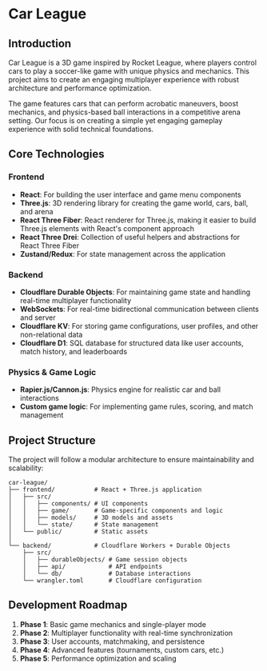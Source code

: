 # Car League

## Introduction

Car League is a 3D game inspired by Rocket League, where players control cars to play a soccer-like game with unique physics and mechanics. This project aims to create an engaging multiplayer experience with robust architecture and performance optimization.

The game features cars that can perform acrobatic maneuvers, boost mechanics, and physics-based ball interactions in a competitive arena setting. Our focus is on creating a simple yet engaging gameplay experience with solid technical foundations.

## Core Technologies

### Frontend
- **React**: For building the user interface and game menu components
- **Three.js**: 3D rendering library for creating the game world, cars, ball, and arena
- **React Three Fiber**: React renderer for Three.js, making it easier to build Three.js elements with React's component approach
- **React Three Drei**: Collection of useful helpers and abstractions for React Three Fiber
- **Zustand/Redux**: For state management across the application

### Backend
- **Cloudflare Durable Objects**: For maintaining game state and handling real-time multiplayer functionality
- **WebSockets**: For real-time bidirectional communication between clients and server
- **Cloudflare KV**: For storing game configurations, user profiles, and other non-relational data
- **Cloudflare D1**: SQL database for structured data like user accounts, match history, and leaderboards

### Physics & Game Logic
- **Rapier.js/Cannon.js**: Physics engine for realistic car and ball interactions
- **Custom game logic**: For implementing game rules, scoring, and match management

## Project Structure

The project will follow a modular architecture to ensure maintainability and scalability:

```
car-league/
├── frontend/           # React + Three.js application
│   ├── src/
│   │   ├── components/ # UI components
│   │   ├── game/       # Game-specific components and logic
│   │   ├── models/     # 3D models and assets
│   │   └── state/      # State management
│   └── public/         # Static assets
│
└── backend/            # Cloudflare Workers + Durable Objects
    ├── src/
    │   ├── durableObjects/ # Game session objects
    │   ├── api/            # API endpoints
    │   └── db/             # Database interactions
    └── wrangler.toml       # Cloudflare configuration
```

## Development Roadmap

1. **Phase 1**: Basic game mechanics and single-player mode
2. **Phase 2**: Multiplayer functionality with real-time synchronization
3. **Phase 3**: User accounts, matchmaking, and persistence
4. **Phase 4**: Advanced features (tournaments, custom cars, etc.)
5. **Phase 5**: Performance optimization and scaling